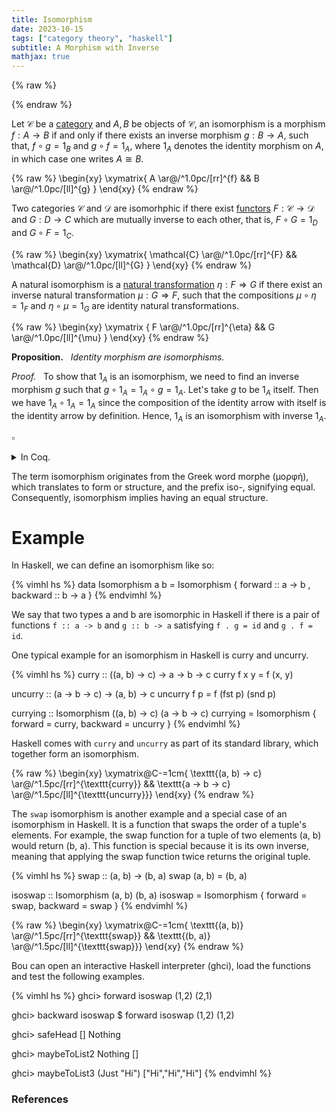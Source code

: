 ```yaml
---
title: Isomorphism
date: 2023-10-15
tags: ["category theory", "haskell"]
subtitle: A Morphism with Inverse
mathjax: true
---
```

{% raw %}
<script>
  MathJax = {
    loader: {
      load: ['[custom]/xypic.js'],
      paths: {custom: 'https://beuke.org/js'}
    },
    tex: {
      packages: {'[+]': ['xypic']}
    }
  };
</script>


<script id="MathJax-script" async src="https://cdn.jsdelivr.net/npm/mathjax@3.1.4/es5/tex-chtml-full.js"></script>
<script>
window.addEventListener('load', function() {
   document.querySelectorAll("mjx-xypic-object").forEach( (x) => (x.style.color = "var(--darkreader-text--text"));
   document.querySelectorAll("mjx-math > mjx-xypic > svg > g").forEach(x => x.setAttribute("stroke", "var(--darkreader-text--text"))
})
</script>

{% endraw %}

<!-- <br> -->
<!-- <img src="/images/applicative.png" onclick="window.open(this.src)"> -->
<!-- The source as dot is next to image. Compile with: dot -Tsvg typeclasses.dot -o typeclasses.svg -->
<!-- <br> -->

Let $\mathcal{C}$ be a [category](/category) and $A, B$ be objects of $\mathcal{C}$, an isomorphism is a morphism $f : A \rightarrow B$ if and only if there exists an inverse morphism $g : B \rightarrow A$, such that, $f \circ g = 1_{B}$ and $g \circ f = 1_{A}$, where $1_{A}$ denotes the identity morphism on $A$, in which case one writes $A \cong B$.

{% raw %}
\begin{xy}
\xymatrix{
A \ar@/^1.0pc/[rr]^{f}  && B \ar@/^1.0pc/[ll]^{g}
}
\end{xy}
{% endraw %}

Two categories $\mathcal{C}$ and $\mathcal{D}$ are isomorhphic if there exist [functors](/functor) $F : \mathcal{C} \rightarrow \mathcal{D}$ and $G : D \rightarrow C$ which are mutually inverse to each other, that is, $F \circ G = 1_{D}$ and $G \circ F = 1_{C}$.

{% raw %}
\begin{xy}
\xymatrix{
\mathcal{C} \ar@/^1.0pc/[rr]^{F} && \mathcal{D} \ar@/^1.0pc/[ll]^{G}
}
\end{xy}
{% endraw %}

<!-- A natural isomorphism is a natural transformation $\eta : F \Rightarrow G$ such that for all $A \in \mathcal{C} , \eta_{A} : F(A) \Rightarrow G(A)$ is an isomorphism. In this case, the natural isomorphism is often written as $\eta : F \cong G$. -->

A natural isomorphism is a [natural transformation](/natural-transformation) $\eta : F \Rightarrow G$ if there exist an inverse natural transformation $\mu : G \Rightarrow F$, such that the compositions $\mu \circ \eta = 1_{F}$ and $\eta \circ \mu = 1_{G}$ are identity natural transformations.

{% raw %}
\begin{xy}
\xymatrix {
F \ar@/^1.0pc/[rr]^{\eta} && G \ar@/^1.0pc/[ll]^{\mu}
}
\end{xy}
{% endraw %}


<div class="proof" >

**Proposition.** &nbsp; *Identity morphism are isomorphisms.*

*Proof.* &nbsp; To show that $1_A$ is an isomorphism, we need to find an inverse morphism $g$ such that $g \circ 1_{A} = 1_{A} \circ g = 1_{A}$. Let's take $g$ to be $1_{A}$ itself. Then we have $1_{A} \circ 1_{A} = 1_{A}$ since the composition of the identity arrow with itself is the identity arrow by definition. Hence, $1_{A}$ is an isomorphism with inverse $1_{A}$.
<!-- $\pmb{\scriptstyle \square}$ -->
<div class="right">

$\pmb{\scriptstyle \square}$
</div> </div>

<details>
  <summary>In Coq.</summary>
  <div class="coq">
{% vimhl hs %}
Section IdentityIsomorphism.
  Variable Obj : Type.
  Variable Hom : Obj -> Obj -> Type.

  Variable id : forall A : Obj, Hom A A.
  Variable composition : forall {X Y Z : Obj},
    Hom Y Z -> Hom X Y -> Hom X Z.

  Notation "g 'o' f" := (composition g f) (at level 50).

  Hypothesis id_left : forall A B : Obj,
    forall f : Hom A B, (id B) o f = f.
  Hypothesis id_right : forall A B : Obj,
    forall f : Hom A B, f o (id A) = f.

  Proposition identity_is_isomorphism :
    forall A : Obj, (id A) o (id A) = id A.
  Proof.
    intros A.
    rewrite <- id_right.
    reflexivity.
  Qed.
End IdentityIsomorphism.
{% endvimhl %}
  </div>
</details>

<!-- Here is an alternative formulation of this proof in [Coq](https://gist.github.com/madnight/4d00970f1944a66113d7f04465af20f8). -->

The term isomorphism originates from the Greek word morphe (μορφή), which translates to form or structure, and the prefix iso-, signifying equal. Consequently, isomorphism implies having an equal structure.

<!-- https://www.logicmatters.net/resources/pdfs/SmithCat-I.pdf 76 -->
<!-- https://arxiv.org/pdf/1912.10642.pdf 16 -->
<!-- https://math.jhu.edu/~eriehl/context.pdf 42 -->
<!-- https://proofwiki.org/wiki/Definition:Natural_Isomorphism -->

# Example

In Haskell, we can define an isomorphism like so:

{% vimhl hs %}
data Isomorphism a b = Isomorphism
    { forward  :: a -> b
    , backward :: b -> a
    }
{% endvimhl %}

We say that two types a and b are isomorphic in Haskell if there is a pair of functions `f :: a -> b` and `g :: b -> a` satisfying `f . g = id` and `g . f = id`.

One typical example for an isomorphism in Haskell is curry and uncurry.

{% vimhl hs %}
curry :: ((a, b) -> c) -> a -> b -> c
curry f x y = f (x, y)

uncurry :: (a -> b -> c) -> (a, b) -> c
uncurry f p = f (fst p) (snd p)

currying :: Isomorphism ((a, b) -> c) (a -> b -> c)
currying = Isomorphism { forward = curry, backward = uncurry }
{% endvimhl %}

Haskell comes with `curry` and `uncurry` as part of its standard library, which together form an isomorphism.


{% raw %}
\begin{xy}
\xymatrix@C-=1cm{
\texttt{(a, b) -> c} \ar@/^1.5pc/[rr]^{\texttt{curry}}  && \texttt{a -> b -> c} \ar@/^1.5pc/[ll]^{\texttt{uncurry}}}
\end{xy}
{% endraw %}

The `swap` isomorphism is another example and a special case of an isomorphism in Haskell. It is a function that swaps the order of a tuple's elements. For example, the swap function for a tuple of two elements (a, b) would return (b, a). This function is special because it is its own inverse, meaning that applying the swap function twice returns the original tuple. 

{% vimhl hs %}
swap :: (a, b) -> (b, a)
swap (a, b) = (b, a)

isoswap :: Isomorphism (a, b) (b, a)
isoswap = Isomorphism { forward = swap, backward = swap }
{% endvimhl %}


{% raw %}
\begin{xy}
\xymatrix@C-=1cm{
\texttt{(a, b)} \ar@/^1.5pc/[rr]^{\texttt{swap}}  && \texttt{(b, a)} \ar@/^1.5pc/[ll]^{\texttt{swap}}}
\end{xy}
{% endraw %}

Bou can open an interactive Haskell interpreter (ghci), load the functions and test the following examples.

{% vimhl hs %}
ghci> forward isoswap (1,2)
(2,1)

ghci> backward isoswap $ forward isoswap (1,2)
(1,2)

ghci> safeHead []
Nothing

ghci> maybeToList2 Nothing
[]

ghci> maybeToList3 (Just "Hi")
["Hi","Hi","Hi"]
{% endvimhl %}

### References

[^1]: Mac Lane, Saunders (1998), Categories for the Working Mathematician, Graduate Texts in Mathematics 5 (2nd ed.), Springer-Verlag, p. 16, ISBN 0-387-98403-8
[^2]: [Natural Transformations by Bartosz Milewski (2015)](https://bartoszmilewski.com/2015/04/07/natural-transformations/)
